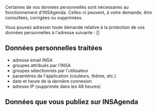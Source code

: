 Certaines de vos données personnelles sont nécessaires au fonctionnement d'INSAgenda. Celles-ci peuvent, à votre demande, être consultées, corrigées ou supprimées.

Vous pouvez adresser toute demande relative à la protection de vos données personnelles à l'adresse suivante : []

## Données personnelles traitées

- adresse email INSA
- groupes attribués par l'INSA
- groupes sélectionnés par l'utilisateur
- paramètres de l'application (couleurs, thème, etc.)
- date et heure de la dernière connexion
- adresse IP (supprimée dans les 48 heures)




## Données que vous publiez sur INSAgenda

